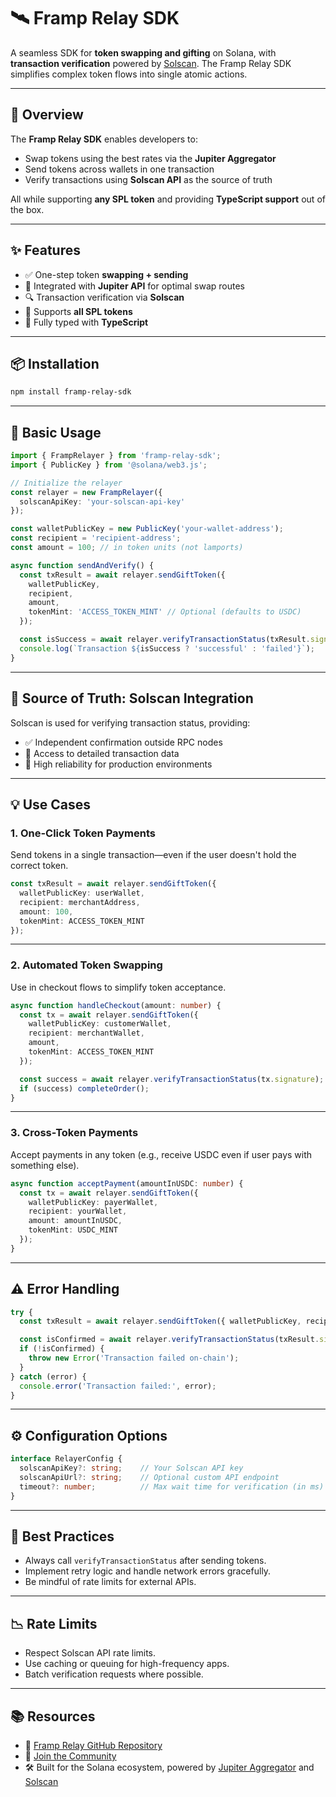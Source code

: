 # 🛰️ Framp Relay SDK

A seamless SDK for **token swapping and gifting** on Solana, with **transaction verification** powered by [Solscan](https://solscan.io). The Framp Relay SDK simplifies complex token flows into single atomic actions.

---

## 🚀 Overview

The **Framp Relay SDK** enables developers to:

- Swap tokens using the best rates via the **Jupiter Aggregator**
- Send tokens across wallets in one transaction
- Verify transactions using **Solscan API** as the source of truth

All while supporting **any SPL token** and providing **TypeScript support** out of the box.

---

## ✨ Features

- ✅ One-step token **swapping + sending**
- 🔄 Integrated with **Jupiter API** for optimal swap routes
- 🔍 Transaction verification via **Solscan**
- 💸 Supports **all SPL tokens**
- 🧠 Fully typed with **TypeScript**

---

## 📦 Installation

```bash
npm install framp-relay-sdk
```

---

## 🧪 Basic Usage

```ts
import { FrampRelayer } from 'framp-relay-sdk';
import { PublicKey } from '@solana/web3.js';

// Initialize the relayer
const relayer = new FrampRelayer({
  solscanApiKey: 'your-solscan-api-key'
});

const walletPublicKey = new PublicKey('your-wallet-address');
const recipient = 'recipient-address';
const amount = 100; // in token units (not lamports)

async function sendAndVerify() {
  const txResult = await relayer.sendGiftToken({
    walletPublicKey,
    recipient,
    amount,
    tokenMint: 'ACCESS_TOKEN_MINT' // Optional (defaults to USDC)
  });

  const isSuccess = await relayer.verifyTransactionStatus(txResult.signature);
  console.log(`Transaction ${isSuccess ? 'successful' : 'failed'}`);
}
```

---

## 🔐 Source of Truth: Solscan Integration

Solscan is used for verifying transaction status, providing:

- ✅ Independent confirmation outside RPC nodes
- 🧾 Access to detailed transaction data
- 🚀 High reliability for production environments

---

## 💡 Use Cases

### 1. One-Click Token Payments

Send tokens in a single transaction—even if the user doesn't hold the correct token.

```ts
const txResult = await relayer.sendGiftToken({
  walletPublicKey: userWallet,
  recipient: merchantAddress,
  amount: 100,
  tokenMint: ACCESS_TOKEN_MINT
});
```

---

### 2. Automated Token Swapping

Use in checkout flows to simplify token acceptance.

```ts
async function handleCheckout(amount: number) {
  const tx = await relayer.sendGiftToken({
    walletPublicKey: customerWallet,
    recipient: merchantWallet,
    amount,
    tokenMint: ACCESS_TOKEN_MINT
  });

  const success = await relayer.verifyTransactionStatus(tx.signature);
  if (success) completeOrder();
}
```

---

### 3. Cross-Token Payments

Accept payments in any token (e.g., receive USDC even if user pays with something else).

```ts
async function acceptPayment(amountInUSDC: number) {
  const tx = await relayer.sendGiftToken({
    walletPublicKey: payerWallet,
    recipient: yourWallet,
    amount: amountInUSDC,
    tokenMint: USDC_MINT
  });
}
```

---

## ⚠️ Error Handling

```ts
try {
  const txResult = await relayer.sendGiftToken({ walletPublicKey, recipient, amount });

  const isConfirmed = await relayer.verifyTransactionStatus(txResult.signature);
  if (!isConfirmed) {
    throw new Error('Transaction failed on-chain');
  }
} catch (error) {
  console.error('Transaction failed:', error);
}
```

---

## ⚙️ Configuration Options

```ts
interface RelayerConfig {
  solscanApiKey?: string;    // Your Solscan API key
  solscanApiUrl?: string;    // Optional custom API endpoint
  timeout?: number;          // Max wait time for verification (in ms)
}
```

---

## 🧠 Best Practices

- Always call `verifyTransactionStatus` after sending tokens.
- Implement retry logic and handle network errors gracefully.
- Be mindful of rate limits for external APIs.

---

## 📉 Rate Limits

- Respect Solscan API rate limits.
- Use caching or queuing for high-frequency apps.
- Batch verification requests where possible.

---

## 📚 Resources

- 🔗 [Framp Relay GitHub Repository](https://github.com/OkarFabianTheWise/framp-relay-sdk)
- 💬 [Join the Community](https://t.me/fiatrouter)
- 🛠️ Built for the Solana ecosystem, powered by [Jupiter Aggregator](https://jup.ag) and [Solscan](https://solscan.io)